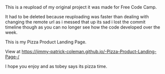 This is a reupload of my original project it was made for Free Code Camp.

It had to be deleted because reuploading was faster than dealing with changing the remote url as i messed that up its sad i lost the commit timeline though as you can no longer see how the code developed over the week.

This is my Pizza Product Landing Page.

View at https://jimmy-patrick-coleman.github.io/-Pizza-Product-Landing-Page-/

I hope you enjoy and as tobey says its pizza time.
